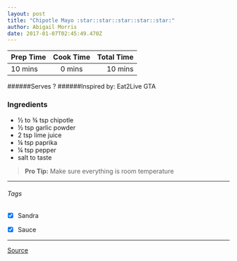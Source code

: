 ```yaml
---
layout: post
title: "Chipotle Mayo :star::star::star::star::star:"
author: Abigail Morris
date: 2017-01-07T02:45:49.470Z
---
```


| Prep Time  | Cook Time    | Total Time  |
| ---------- |:------------:| -----------:|
| 10 mins    | 0 mins      | 10 mins     |


######Serves ?
######Inspired by: Eat2Live GTA

### Ingredients

* ½ to ¾ tsp chipotle
* ½ tsp garlic powder
* 2 tsp lime juice
* ¼ tsp paprika
* ¼ tsp pepper
* salt to taste

> **Pro Tip:** Make sure everything is room temperature


---

###### Tags
- [x] Sandra
- [x] Sauce


---

[Source](www.eat2livegta.com)

